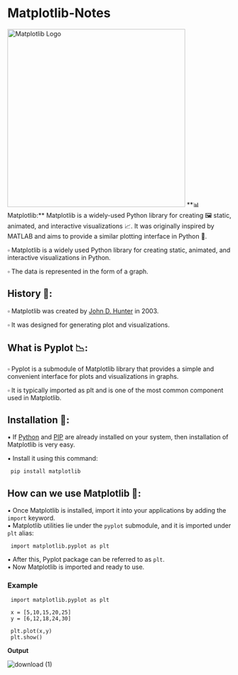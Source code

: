 # Matplotlib-Notes

<img src="https://matplotlib.org/_static/logo2.svg" alt="Matplotlib Logo" width="400"/>
**📊 Matplotlib:** Matplotlib  is a widely-used Python library for creating 🖼️ static, animated, and interactive visualizations 📈. It was originally inspired by MATLAB and aims to provide a similar plotting interface in Python 🐍.<br>

▫️ Matplotlib is a widely used Python library for creating static, animated, and interactive 
  visualizations in Python.<br>
  
▫️ The data is represented in the form of a graph.<br>

## History 📜:

▫️ Matplotlib was created by <ins>John D. Hunter</ins> in 2003.<br>

▫️ It was designed for generating plot and visualizations.<br>

## What is Pyplot 📉:

▫️ Pyplot is a submodule of Matplotlib library that provides a simple and convenient interface for plots
  and visualizations in graphs.<br>

▫️ It is typically imported as plt and is one of the most common component used in Matplotlib.<br>

## Installation 🔧:

▪️ If <ins>Python</ins> and <ins>PIP</ins> are already installed on your system, then installation of Matplotlib is very easy.<br>

▪️ Install it using this command:<br>

     pip install matplotlib

##  How can we use Matplotlib 📝:

▪️ Once Matplotlib is installed, import it into your applications by adding the <code>import</code> keyword.<br>
▪️ Matplotlib utilities lie under the <code>pyplot</code> submodule, and it is imported under <code>plt</code> alias:<br>
    
     import matplotlib.pyplot as plt 

▪️ After this, Pyplot package can be referred to as <code>plt</code>.<br>
▪️ Now Matplotlib is imported and ready to use.<br>

### Example 

     import matplotlib.pyplot as plt

     x = [5,10,15,20,25]             
     y = [6,12,18,24,30]            

     plt.plot(x,y)
     plt.show()

**Output**

  ![download (1)](https://github.com/user-attachments/assets/55ef8ba9-221d-4611-bced-f120f5a80039)
